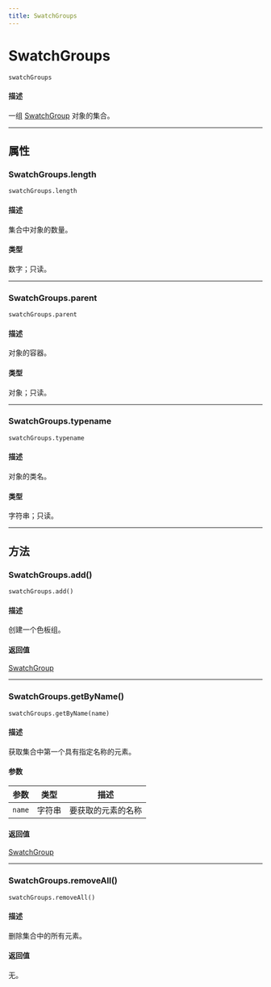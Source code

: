 ```yaml
---
title: SwatchGroups
---
```

# SwatchGroups

`swatchGroups`

#### 描述

一组 [SwatchGroup](.././SwatchGroup) 对象的集合。

---

## 属性

### SwatchGroups.length

`swatchGroups.length`

#### 描述

集合中对象的数量。

#### 类型

数字；只读。

---

### SwatchGroups.parent

`swatchGroups.parent`

#### 描述

对象的容器。

#### 类型

对象；只读。

---

### SwatchGroups.typename

`swatchGroups.typename`

#### 描述

对象的类名。

#### 类型

字符串；只读。

---

## 方法

### SwatchGroups.add()

`swatchGroups.add()`

#### 描述

创建一个色板组。

#### 返回值

[SwatchGroup](.././SwatchGroup)

---

### SwatchGroups.getByName()

`swatchGroups.getByName(name)`

#### 描述

获取集合中第一个具有指定名称的元素。

#### 参数

| 参数 | 类型 | 描述 |
| --- | --- | --- |
| `name` | 字符串 | 要获取的元素的名称 |

#### 返回值

[SwatchGroup](.././SwatchGroup)

---

### SwatchGroups.removeAll()

`swatchGroups.removeAll()`

#### 描述

删除集合中的所有元素。

#### 返回值

无。
